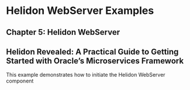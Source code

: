 # Helidon WebServer Examples
## Chapter 5: Helidon WebServer
## Helidon Revealed: A Practical Guide to Getting Started with Oracle’s Microservices Framework

This example demonstrates how to initiate the Helidon WebServer component

